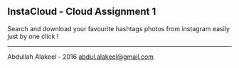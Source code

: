 ## InstaCloud - Cloud Assignment 1

Search and download your favourite hashtags photos from instagram easily just by one click !

---

Abdullah Alakeel - 2016
abdul.alakeel@gmail.com
